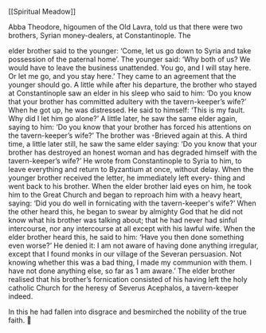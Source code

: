 [[Spiritual Meadow]]
 
Abba Theodore, higoumen of the Old Lavra, told us that there were two brothers, Syrian money-dealers, at Constantinople. The  
 
elder brother said to the younger: ‘Come, let us go down to Syria and take possession of the paternal home’. The younger said: ‘Why both of us? We would have to leave the business unattended. You go, and I will stay here. Or let me go, and you stay here.’ They came to an agreement that the younger should go. A little while after his departure, the brother who stayed at Constantinople saw an elder in his sleep who said to him: ‘Do you know that your brother has committed adultery with the tavern-keeper’s wife?’ When he got up, he was distressed. He said to himself: ‘This is my fault. Why did I let him go alone?’ A little later, he saw the same elder again, saying to him: ‘Do you know that your brother has forced his attentions on the tavern-keeper’s wife?’ The brother was -Brieved again at this. A third time, a little later still, he saw the same elder saying: ‘Do you know that your brother has destroyed an honest woman and has degraded himself with the tavern-keeper’s wife?’ He wrote from Constantinople to Syria to him, to leave everything and return to Byzantium at once, without delay. When the younger brother received the letter, he immediately left every- thing and went back to his brother. When the elder brother laid eyes on him, he took him to the Great Church and began to reproach him with a heavy heart, saying: ‘Did you do well in fornicating with the tavern-keeper's wife?’ When the other heard this, he began to swear by almighty God that he did not know what his brother was talking about; that he had never had sinful intercourse, nor any intercourse at all except with his lawful wife. When the elder brother heard this, he said to him: ‘Have you then done something even worse?’ He denied it: I am not aware of having done anything irregular, except that I found monks in our village of the Severan persuasion. Not knowing whether this was a bad thing, I made my communion with them. I have not done anything else, so far as 1 am aware.’ The elder brother realised that his brother’s fornication consisted of his having left the holy catholic Church for the heresy of Severus Acephalos, a tavern-keeper indeed.  
 
In this he had fallen into disgrace and besmirched the nobility of the true faith.  
